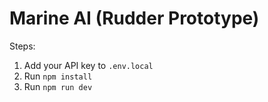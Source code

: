 # Marine AI (Rudder Prototype)

Steps:
1. Add your API key to `.env.local`
2. Run `npm install`
3. Run `npm run dev`
